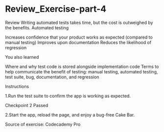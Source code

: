 # Review_Exercise-part-4

Review
Writing automated tests takes time, but the cost is outweighed by the benefits. Automated testing

Increases confidence that your product works as expected (compared to manual testing)
Improves upon documentation
Reduces the likelihood of regression

You also learned

Where and why test code is stored alongside implementation code
Terms to help communicate the benefit of testing: manual testing, automated testing, test suite, bug, documentation, and regression

Instructions

1.Run the test suite to confirm the app is working as expected.

Checkpoint 2 Passed


2.Start the app, reload the page, and enjoy a bug-free Cake Bar.


Source of exercise: Codecademy Pro
